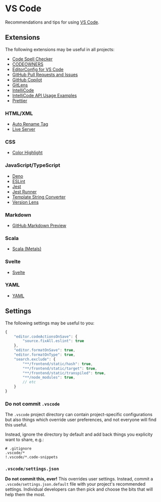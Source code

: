 # VS Code

Recommendations and tips for using [VS Code](https://code.visualstudio.com).

## Extensions

The following extensions may be useful in all projects:

-   [Code Spell Checker](https://marketplace.visualstudio.com/items?itemName=streetsidesoftware.code-spell-checker)
-   [CODEOWNERS](https://marketplace.visualstudio.com/items?itemName=jasonnutter.vscode-codeowners)
-   [EditorConfig for VS Code](https://marketplace.visualstudio.com/items?itemName=EditorConfig.EditorConfig)
-   [GitHub Pull Requests and Issues](https://marketplace.visualstudio.com/items?itemName=GitHub.vscode-pull-request-github)
-   [GitHub Copilot](https://marketplace.visualstudio.com/items?itemName=GitHub.copilot)
-   [GitLens](https://marketplace.visualstudio.com/items?itemName=eamodio.gitlens)
-   [IntelliCode](https://marketplace.visualstudio.com/items?itemName=VisualStudioExptTeam.vscodeintellicode)
-   [IntelliCode API Usage Examples](https://marketplace.visualstudio.com/items?itemName=VisualStudioExptTeam.intellicode-api-usage-examples)
-   [Prettier](https://marketplace.visualstudio.com/items?itemName=esbenp.prettier-vscode)

### HTML/XML
-   [Auto Rename Tag](https://marketplace.visualstudio.com/items?itemName=formulahendry.auto-rename-tag)
-   [Live Server](https://marketplace.visualstudio.com/items?itemName=ritwickdey.LiveServer)

### CSS
-   [Color Highlight](https://marketplace.visualstudio.com/items?itemName=naumovs.color-highlight)

### JavaScript/TypeScript
-   [Deno](https://marketplace.visualstudio.com/items?itemName=denoland.vscode-deno)
-   [ESLint](https://marketplace.visualstudio.com/items?itemName=dbaeumer.vscode-eslint)
-   [Jest](https://marketplace.visualstudio.com/items?itemName=Orta.vscode-jest)
-   [Jest Runner](https://marketplace.visualstudio.com/items?itemName=firsttris.vscode-jest-runner)
-   [Template String Converter](https://marketplace.visualstudio.com/items?itemName=meganrogge.template-string-converter)
-   [Version Lens](https://marketplace.visualstudio.com/items?itemName=pflannery.vscode-versionlens)

### Markdown
-   [GitHub Markdown Preview](https://marketplace.visualstudio.com/items?itemName=bierner.github-markdown-preview)

### Scala
-   [Scala (Metals)](https://marketplace.visualstudio.com/items?itemName=scalameta.metals)

### Svelte
-   [Svelte](https://marketplace.visualstudio.com/items?itemName=svelte.svelte-vscode)

### YAML
-   [YAML](https://marketplace.visualstudio.com/items?itemName=redhat.vscode-yaml)

## Settings

The following settings may be useful to you:

```js
{
    "editor.codeActionsOnSave": {
        "source.fixAll.eslint": true
    },
    "editor.formatOnSave": true,
    "editor.formatOnType": true,
    "search.exclude": {
        "**/frontend/static/hash": true,
        "**/frontend/static/target": true,
        "**/frontend/static/transpiled": true,
        "**/node_modules": true,
        // etc
    }
}
```
### Do not commit `.vscode`

The `.vscode` project directory can contain project-specific configurations but also things which override user preferences, and not everyone will find this useful.

Instead, ignore the directory by default and add back things you explicity want to share, e.g.:

```
# .gitignore
.vscode/*
!.vscode/*.code-snippets

```

### `.vscode/settings.json`

**Do not commit this, ever!** This overrides user settings. Instead, commit a `.vscode/settings.json.default` file with your project's recommended settings. Individual developers can then pick and choose the bits that will help them the most.
